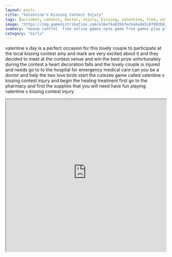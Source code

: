 ```yaml
---
layout: posts
title: "Valentine's Kissing Contest Injury"
tags: [accident, contest, doctor, injury, kissing, valentine, free, online, games, oyna, game, free, games, play, play, games]
image: "https://img.gamedistribution.com/e16e74a63567ecb44ade5c87002bb1d9.jpg"
summary: "mouse control  free online games oyna game free games play play games"
category: "Girls"
---
```


valentine s day is a perfect occasion for this lovely couple to participate at the local kissing contest amy and mark are very excited about it and they decided to meet at the contest venue and win the best prize unfortunately during the contest a heart decoration falls and the lovely couple is injured and needs go to to the hospital for emergency medical care can you be a doctor and help the two love birds start the cutezee game called valentine s kissing contest injury and begin the healing treatment first go to the pharmacy and find the supplies that you will need have fun playing valentine s kissing contest injury

<iframe width="100%" height="480px;" src="https://flash.gamedistribution.com?game=e16e74a63567ecb44ade5c87002bb1d9"></iframe>